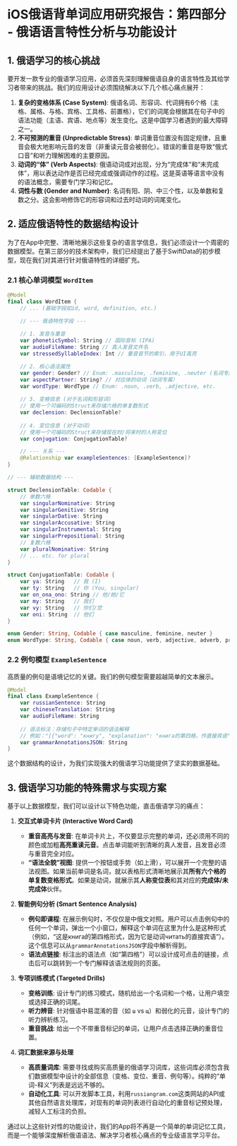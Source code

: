 # iOS俄语背单词应用研究报告：第四部分 - 俄语语言特性分析与功能设计

## 1. 俄语学习的核心挑战

要开发一款专业的俄语学习应用，必须首先深刻理解俄语自身的语言特性及其给学习者带来的挑战。我们的应用设计必须围绕解决以下几个核心痛点展开：

1.  **复杂的变格体系 (Case System)**: 俄语名词、形容词、代词拥有6个格（主格、属格、与格、宾格、工具格、前置格），它们的词尾会根据其在句子中的语法功能（主语、宾语、地点等）发生变化。这是中国学习者遇到的最大障碍之一。
2.  **不可预测的重音 (Unpredictable Stress)**: 单词重音位置没有固定规律，且重音会极大地影响元音的发音（非重读元音会被弱化）。错误的重音是导致“俄式口音”和听力理解困难的主要原因。
3.  **动词的“体” (Verb Aspects)**: 俄语动词成对出现，分为“完成体”和“未完成体”，用以表达动作是否已经完成或强调动作的过程。这是英语等语言中没有的语法概念，需要专门学习和记忆。
4.  **词性与数 (Gender and Number)**: 名词有阳、阴、中三个性，以及单数和复数之分。这会影响修饰它的形容词和过去时动词的词尾变化。

## 2. 适应俄语特性的数据结构设计

为了在App中完整、清晰地展示这些复杂的语言学信息，我们必须设计一个周密的数据模型。在第三部分的技术架构中，我们已经提出了基于SwiftData的初步模型，现在我们对其进行针对俄语特性的详细扩充。

### 2.1 核心单词模型 `WordItem`

```swift
@Model
final class WordItem {
    // ... (基础字段如id, word, definition, etc.)

    // --- 俄语特性字段 ---
    
    // 1. 发音与重音
    var phoneticSymbol: String // 国际音标 (IPA)
    var audioFileName: String // 真人发音文件名
    var stressedSyllableIndex: Int // 重音音节的索引，用于UI高亮

    // 2. 核心语法属性
    var gender: Gender? // Enum: .masculine, .feminine, .neuter (名词专属)
    var aspectPartner: String? // 对应体的动词（动词专属）
    var wordType: WordType // Enum: .noun, .verb, .adjective, etc.
    
    // 3. 变格信息 (对于名词和形容词)
    // 使用一个可编码的Struct来存储六格的单复数形式
    var declension: DeclensionTable? 
    
    // 4. 变位信息 (对于动词)
    // 使用一个可编码的Struct来存储现在时/将来时的人称变位
    var conjugation: ConjugationTable?

    // --- 关系 ---
    @Relationship var exampleSentences: [ExampleSentence]?
}

// --- 辅助数据结构 ---

struct DeclensionTable: Codable {
    // 单数六格
    var singularNominative: String
    var singularGenitive: String
    var singularDative: String
    var singularAccusative: String
    var singularInstrumental: String
    var singularPrepositional: String
    // 复数六格
    var pluralNominative: String
    // ... etc. for plural
}

struct ConjugationTable: Codable {
    var ya: String   // 我 (I)
    var ty: String   // 你 (You, singular)
    var on_ona_ono: String // 他/她/它
    var my: String   // 我们
    var vy: String   // 你们/您
    var oni: String  // 他们
}

enum Gender: String, Codable { case masculine, feminine, neuter }
enum WordType: String, Codable { case noun, verb, adjective, adverb, pronoun, preposition, conjunction }
```

### 2.2 例句模型 `ExampleSentence`

高质量的例句是语境记忆的关键。我们的例句模型需要超越简单的文本展示。

```swift
@Model
final class ExampleSentence {
    var russianSentence: String
    var chineseTranslation: String
    var audioFileName: String
    
    // 语法标注：存储句子中特定单词的语法解释
    // 例如："[{"word": "книгу", "explanation": "книга的第四格，作直接宾语"}]"
    var grammarAnnotationsJSON: String 
}
```

这个数据结构的设计，为我们实现强大的俄语学习功能提供了坚实的数据基础。

## 3. 俄语学习功能的特殊需求与实现方案

基于以上数据模型，我们可以设计以下特色功能，直击俄语学习的痛点：

1.  **交互式单词卡片 (Interactive Word Card)**
    - **重音高亮与发音**: 在单词卡片上，不仅要显示完整的单词，还必须用不同的颜色或加粗**高亮重读元音**。点击单词能听到清晰的真人发音，且发音必须与重音完全对应。
    - **“语法全貌”视图**: 提供一个按钮或手势（如上滑），可以展开一个完整的语法视图。如果当前单词是名词，就以表格形式清晰地展示其**所有六个格的单复数变格形式**。如果是动词，就展示其**人称变位表**和其对应的**完成体/未完成体**伙伴。

2.  **智能例句分析 (Smart Sentence Analysis)**
    - **例句即课程**: 在展示例句时，不仅仅是中俄文对照。用户可以点击例句中的任何一个单词，弹出一个小窗口，解释这个单词在这里为什么是这种形式（例如，“这是книга的第四格形式，因为它是动词читать的直接宾语”）。这个信息可以从`grammarAnnotationsJSON`字段中解析得到。
    - **语法点链接**: 标注出的语法点（如“第四格”）可以设计成可点击的链接，点击后可以跳转到一个专门解释该语法规则的页面。

3.  **专项训练模式 (Targeted Drills)**
    - **变格训练**: 设计专门的练习模式，随机给出一个名词和一个格，让用户填空或选择正确的词尾。
    - **听力辨音**: 针对俄语中易混淆的音（如 `ш` vs `щ`）和弱化的元音，设计专门的听力辨析练习。
    - **重音挑战**: 给出一个不带重音标记的单词，让用户点击选择正确的重音位置。

4.  **词汇数据来源与处理**
    - **高质量词库**: 需要寻找或购买高质量的俄语学习词库，这些词库必须包含我们数据模型中设计的全部信息（变格、变位、重音、例句等）。纯粹的“单词-释义”列表是远远不够的。
    - **自动化工具**: 可以开发脚本工具，利用`russiangram.com`这类网站的API或其他自然语言处理库，对现有的单词列表进行自动化的重音标记预处理，减轻人工标注的负担。

通过以上这些针对性的功能设计，我们的App将不再是一个简单的单词记忆工具，而是一个能够深度解析俄语语法、解决学习者核心痛点的专业级语言学习平台。